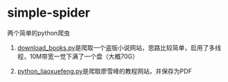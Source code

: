 # simple-spider

两个简单的python爬虫

1. [download_books.py](./download_books.py)是爬取一个盗版小说网站，思路比较简单，启用了多线程，10M带宽一觉下满了一个盘（大概70G）

2. [python_liaoxuefeng.py](./python_liaoxuefeng.py)是爬取廖雪峰的教程网站，并保存为PDF
